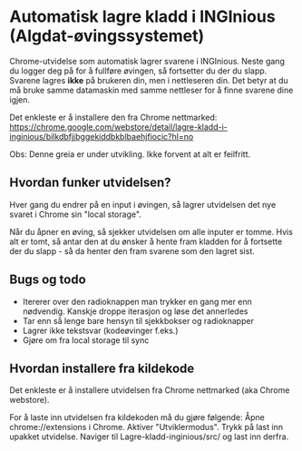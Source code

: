 # Automatisk lagre kladd i INGInious (Algdat-øvingssystemet)

Chrome-utvidelse som automatisk lagrer svarene i INGInious. Neste gang du logger deg på for å fullføre øvingen, så fortsetter du der du slapp. Svarene lagres **ikke** på brukeren din, men i nettleseren din. Det betyr at du må bruke samme datamaskin med samme nettleser for å finne svarene dine igjen.

Det enkleste er å installere den fra Chrome nettmarked: https://chrome.google.com/webstore/detail/lagre-kladd-i-inginious/bilkdbfjjbggekiddbkblbaehjfiocic?hl=no

Obs: Denne greia er under utvikling. Ikke forvent at alt er feilfritt.

## Hvordan funker utvidelsen?

Hver gang du endrer på en input i øvingen, så lagrer utvidelsen det nye svaret i Chrome sin "local storage".

Når du åpner en øving, så sjekker utvidelsen om alle inputer er tomme. Hvis alt er tomt, så antar den at du ønsker å hente fram kladden for å fortsette der du slapp - så da henter den fram svarene som den lagret sist.

## Bugs og todo

* Itererer over den radioknappen man trykker en gang mer enn nødvendig. Kanskje droppe iterasjon og løse det annerledes
* Tar enn så lenge bare hensyn til sjekkbokser og radioknapper
* Lagrer ikke tekstsvar (kodeøvinger f.eks.)
* Gjøre om fra local storage til sync

## Hvordan installere fra kildekode

Det enkleste er å installere utvidelsen fra Chrome nettmarked (aka Chrome webstore).

For å laste inn utvidelsen fra kildekoden må du gjøre følgende: Åpne chrome://extensions i Chrome. Aktiver "Utviklermodus". Trykk på last inn upakket utvidelse. Naviger til Lagre-kladd-inginious/src/ og last inn derfra.
